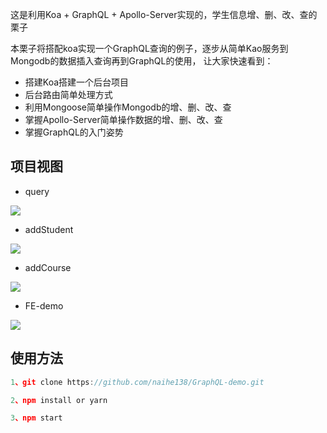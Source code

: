 
这是利用Koa + GraphQL + Apollo-Server实现的，学生信息增、删、改、查的栗子

本栗子将搭配koa实现一个GraphQL查询的例子，逐步从简单Kao服务到Mongodb的数据插入查询再到GraphQL的使用，
让大家快速看到：

* 搭建Koa搭建一个后台项目
* 后台路由简单处理方式
* 利用Mongoose简单操作Mongodb的增、删、改、查
* 掌握Apollo-Server简单操作数据的增、删、改、查
* 掌握GraphQL的入门姿势

## 项目视图

* query

![](http://img.store.naice.me/query.gif)


* addStudent

![](http://img.store.naice.me/addstudent.gif)

* addCourse

![](http://img.store.naice.me/addcourse.gif)


* FE-demo

![](http://img.store.naice.me/demo.gif)

## 使用方法

````js
1、git clone https://github.com/naihe138/GraphQL-demo.git

2、npm install or yarn

3、npm start

````
